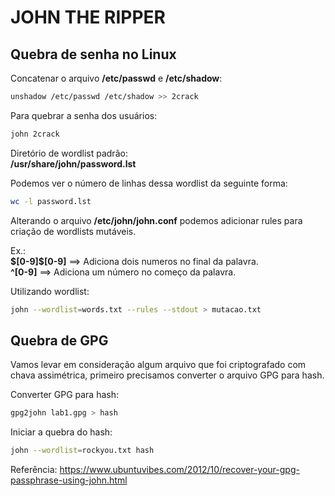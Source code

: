 # JOHN THE RIPPER

## Quebra de senha no Linux

Concatenar o arquivo **/etc/passwd** e **/etc/shadow**:

```bash
unshadow /etc/passwd /etc/shadow >> 2crack
```

Para quebrar a senha dos usuários:

```bash
john 2crack
```

Diretório de wordlist padrão:  
**/usr/share/john/password.lst**

Podemos ver o número de linhas dessa wordlist da seguinte forma:

```bash
wc -l password.lst
```

Alterando o arquivo **/etc/john/john.conf** podemos adicionar rules para criação de wordlists mutáveis.

Ex.:  
**\$[0-9]$[0-9]** ==> Adiciona dois numeros no final da palavra.  
**^[0-9]** ==> Adiciona um número no começo da palavra.

Utilizando wordlist:

```bash
john --wordlist=words.txt --rules --stdout > mutacao.txt
```

## Quebra de GPG

Vamos levar em consideração algum arquivo que foi criptografado com chava assimétrica, primeiro precisamos converter o arquivo GPG para hash.

Converter GPG para hash:

```bash
gpg2john lab1.gpg > hash
```

Iniciar a quebra do hash:

```bash
john --wordlist=rockyou.txt hash
```

Referência: <https://www.ubuntuvibes.com/2012/10/recover-your-gpg-passphrase-using-john.html>
